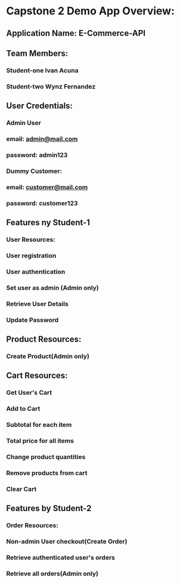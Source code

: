 # Capstone 2 Demo App Overview:
## Application Name: E-Commerce-API
## Team Members:
### Student-one Ivan Acuna
### Student-two Wynz Fernandez
## User Credentials:
### Admin User
### email: admin@mail.com
### password: admin123
### Dummy Customer:
### email: customer@mail.com
### password: customer123
## Features ny Student-1
### User Resources:
### User registration
### User authentication
### Set user as admin (Admin only)
### Retrieve User Details
### Update Password
## Product Resources:
### Create Product(Admin only)
## Cart Resources:
### Get User's Cart
### Add to Cart
### Subtotal for each item
### Total price for all items
### Change product quantities
### Remove products from cart
### Clear Cart
## Features by Student-2
### Order Resources:
### Non-admin User checkout(Create Order)
### Retrieve authenticated user's orders
### Retrieve all orders(Admin only)